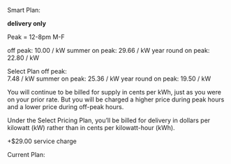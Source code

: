 Smart Plan:

**delivery only**

Peak = 12-8pm M-F

off peak:
    10.00 / kW
summer on peak:
    29.66 / kW
year round on peak:
    22.80 / kW


Select Plan
off peak:    
    7.48 / kW
summer on peak:
    25.36 / kW
year round on peak:
    19.50 / kW

You will continue to be billed for supply in cents per kWh, just as you were on your prior rate. But you will be charged a higher price during peak hours and a lower price during off-peak hours.

Under the Select Pricing Plan, you’ll be billed for delivery in dollars per kilowatt (kW) rather than in cents per kilowatt-hour (kWh).


+$29.00 service charge




Current Plan:

